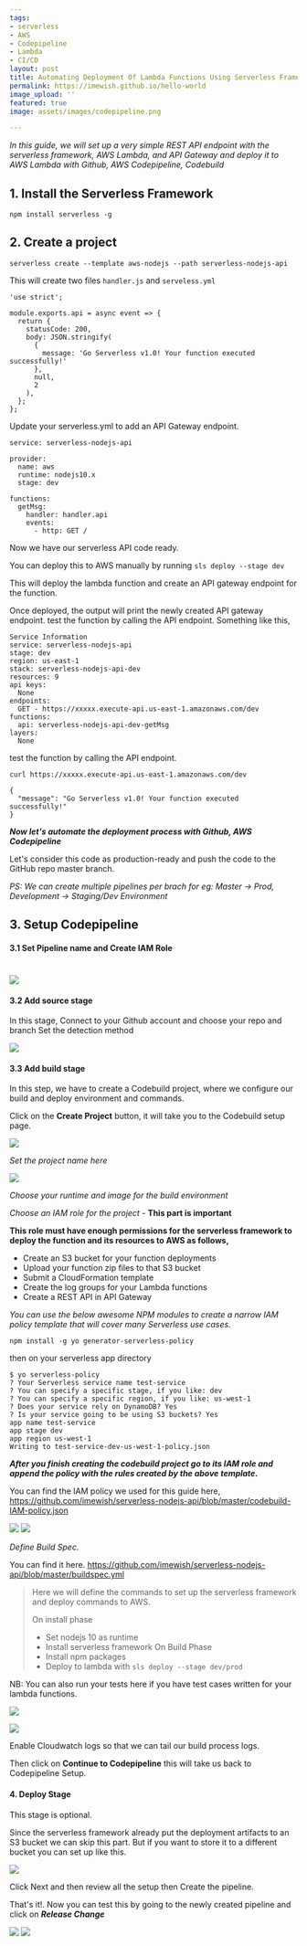 ```yaml
---
tags:
- serverless
- AWS
- Codepipeline
- Lambda
- CI/CD
layout: post
title: Automating Deployment Of Lambda Functions Using Serverless Framework, AWS CodePipelin
permalink: https://imewish.github.io/hello-world
image_upload: ''
featured: true
image: assets/images/codepipeline.png

---
```

_In this guide, we will set up a very simple REST API endpoint with the serverless framework, AWS Lambda, and API Gateway and deploy it to AWS Lambda with Github, AWS Codepipeline, Codebuild_

## 1. Install the Serverless Framework

    npm install serverless -g

## 2. Create a project

    serverless create --template aws-nodejs --path serverless-nodejs-api

This will create two files `handler.js` and `serveless.yml`

    'use strict';
    
    module.exports.api = async event => {
      return {
        statusCode: 200,
        body: JSON.stringify(
          {
            message: 'Go Serverless v1.0! Your function executed successfully!'
          },
          null,
          2
        ),
      };
    };

Update your serverless.yml to add an API Gateway endpoint.

    service: serverless-nodejs-api
    
    provider:
      name: aws
      runtime: nodejs10.x
      stage: dev
    
    functions:
      getMsg:
        handler: handler.api
        events:
          - http: GET /

Now we have our serverless API code ready.

You can deploy this to AWS manually by running `sls deploy --stage dev`

This will deploy the lambda function and create an API gateway endpoint for the function.

Once deployed, the output will print the newly created API gateway endpoint. test the function by calling the API endpoint. Something like this,

    Service Information
    service: serverless-nodejs-api
    stage: dev
    region: us-east-1
    stack: serverless-nodejs-api-dev
    resources: 9
    api keys:
      None
    endpoints:
      GET - https://xxxxx.execute-api.us-east-1.amazonaws.com/dev
    functions:
      api: serverless-nodejs-api-dev-getMsg
    layers:
      None

test the function by calling the API endpoint.

    curl https://xxxxx.execute-api.us-east-1.amazonaws.com/dev
    
    {
      "message": "Go Serverless v1.0! Your function executed successfully!"
    }

**_Now let's automate the deployment process with Github, AWS Codepipeline_**

Let's consider this code as production-ready and push the code to the GitHub repo master branch.

_PS: We can create multiple pipelines per brach for eg: Master -> Prod, Development -> Staging/Dev Environment_

## 3. Setup Codepipeline

#### 3.1 Set Pipeline name and Create IAM Role

# ![](https://i.imgur.com/0G7LGP6.jpg)

#### 3.2 Add source stage

In this stage, Connect to your Github account and choose your repo and branch
Set the detection method

![](https://i.imgur.com/d5R9UOA.jpg)

#### 3.3 Add build stage

In this step, we have to create a Codebuild project, where we configure our build and deploy environment and commands.

Click on the **Create Project** button, it will take you to the Codebuild setup page.

![](https://i.imgur.com/881kqAW.jpg)

_Set the project name here_

![](https://i.imgur.com/DalIjHD.jpg)

_Choose your runtime and image for the build environment_

_Choose an IAM role for the project_ - **This part is important**

**This role must have enough permissions for the serverless framework to deploy the function and its resources to AWS as follows,**

* Create an S3 bucket for your function deployments
* Upload your function zip files to that S3 bucket
* Submit a CloudFormation template
* Create the log groups for your Lambda functions
* Create a REST API in API Gateway

_You can use the below awesome NPM modules to create a narrow IAM policy template that will cover many Serverless use cases._

`npm install -g yo generator-serverless-policy`

then on your serverless app directory

    $ yo serverless-policy
    ? Your Serverless service name test-service
    ? You can specify a specific stage, if you like: dev
    ? You can specify a specific region, if you like: us-west-1
    ? Does your service rely on DynamoDB? Yes
    ? Is your service going to be using S3 buckets? Yes
    app name test-service
    app stage dev
    app region us-west-1
    Writing to test-service-dev-us-west-1-policy.json

**_After you finish creating the codebuild project go to its IAM role and append the policy with the rules created by the above template._**

You can find the IAM policy we used for this guide here,
https://github.com/imewish/serverless-nodejs-api/blob/master/codebuild-IAM-policy.json

![](https://i.imgur.com/RKn6C9O.jpg)
![](https://i.imgur.com/tfJdYRF.jpg)

_Define Build Spec._

You can find it here. https://github.com/imewish/serverless-nodejs-api/blob/master/buildspec.yml

> Here we will define the commands to set up the serverless framework and deploy commands to AWS.
>
> On install phase
>
> * Set nodejs 10 as runtime
> * Install serverless framework
>   On Build Phase
> * Install npm packages
> * Deploy to lambda with `sls deploy --stage dev/prod`

NB: You can also run your tests here if you have test cases written for your lambda functions.

![](https://i.imgur.com/hORjMoL.jpg)

![](https://i.imgur.com/FrOlrri.jpg)

Enable Cloudwatch logs so that we can tail our build process logs.

Then click on **Continue to Codepipeline** this will take us back to Codepipeline Setup.

#### 4. Deploy Stage

This stage is optional.

Since the serverless framework already put the deployment artifacts to an S3 bucket we can skip this part. But if you want to store it to a different bucket you can set up like this.

![](https://i.imgur.com/2qmHBAX.jpg)

Click Next and then review all the setup then Create the pipeline.

That's it!. Now you can test this by going to the newly created pipeline and click on **_Release Change_**

![](https://i.imgur.com/lQW9adE.jpg)
![](https://i.imgur.com/8rE0W6o.jpg)